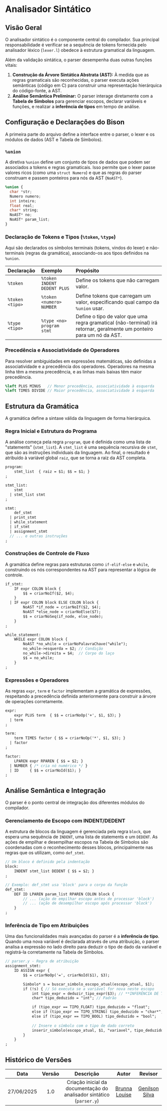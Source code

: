 # Analisador Sintático 

## Visão Geral

O analisador sintático é o componente central do compilador. Sua principal responsabilidade é verificar se a sequência de tokens fornecida pelo analisador léxico (`lexer.l`) obedece à estrutura gramatical da linguagem.

Além da validação sintática, o parser desempenha duas outras funções vitais:

1.  **Construção da Árvore Sintática Abstrata (AST):** À medida que as regras gramaticais são reconhecidas, o parser executa ações semânticas (código em C) para construir uma representação hierárquica do código-fonte, a AST.
2.  **Análise Semântica Preliminar:** O parser interage diretamente com a **Tabela de Símbolos** para gerenciar escopos, declarar variáveis e funções, e realizar a **inferência de tipos** em tempo de análise.

## Configuração e Declarações do Bison

A primeira parte do arquivo define a interface entre o parser, o lexer e os módulos de dados (AST e Tabela de Símbolos).

### `%union`

A diretiva `%union` define um conjunto de tipos de dados que podem ser associados a tokens e regras gramaticais. Isso permite que o lexer passe valores ricos (como uma `struct Numero`) e que as regras do parser construam e passem ponteiros para nós da AST (`NoAST*`).

```yacc
%union {
  char *str;
  Numero numero;
  int inteiro;
  float real;
  char* string;
  NoAST* no;
  NoAST* param_list;
}
```

### Declaração de Tokens e Tipos (`%token`, `%type`)

Aqui são declarados os símbolos terminais (tokens, vindos do lexer) e não-terminais (regras da gramática), associando-os aos tipos definidos na `%union`.

| Declaração | Exemplo | Propósito |
| :--- | :--- | :--- |
| `%token` | `%token INDENT DEDENT PLUS` | Define os tokens que não carregam valor. |
| `%token <tipo>` | `%token <numero> NUMBER` | Define tokens que carregam um valor, especificando qual campo da `%union` usar. |
| `%type <tipo>` | `%type <no> program stmt` | Define o tipo de valor que uma regra gramatical (não-terminal) irá retornar, geralmente um ponteiro para um nó da AST. |

### Precedência e Associatividade de Operadores

Para resolver ambiguidades em expressões matemáticas, são definidas a associatividade e a precedência dos operadores. Operadores na mesma linha têm a mesma precedência, e as linhas mais baixas têm maior precedência.

```yacc
%left PLUS MINUS   // Menor precedência, associatividade à esquerda
%left TIMES DIVIDE // Maior precedência, associatividade à esquerda
```

## Estrutura da Gramática

A gramática define a sintaxe válida da linguagem de forma hierárquica.

### Regra Inicial e Estrutura do Programa

A análise começa pela regra `program`, que é definida como uma lista de "statements" (`stmt_list`). A `stmt_list` é uma sequência recursiva de `stmt`, que são as instruções individuais da linguagem. Ao final, o resultado é atribuído à variável global `raiz`, que se torna a raiz da AST completa.

```yacc
program:
    stmt_list  { raiz = $1; $$ = $1; }
;

stmt_list:
    stmt
  | stmt_list stmt
;

stmt:
    def_stmt
  | print_stmt
  | while_statement
  | if_stmt
  | assignment_stmt
  // ... e outras instruções
;
```

### Construções de Controle de Fluxo

A gramática define regras para estruturas como `if-elif-else` e `while`, construindo os nós correspondentes na AST para representar a lógica de controle.

```yacc
if_stmt:
    IF expr COLON block {
        $$ = criarNoIf($2, $4);
    }
  | IF expr COLON block ELSE COLON block {
        NoAST *if_node = criarNoIf($2, $4);
        NoAST *else_node = criarNoElse($7);
        $$ = criarNoSeq(if_node, else_node);
    }
;

while_statement:
    WHILE expr COLON block {
        NoAST *no_while = criarNoPalavraChave("while");
        no_while->esquerda = $2; // Condição
        no_while->direita = $4;  // Corpo do laço
        $$ = no_while;
    }
;
```

### Expressões e Operadores

As regras `expr`, `term` e `factor` implementam a gramática de expressões, respeitando a precedência definida anteriormente para construir a árvore de operações corretamente.

```yacc
expr:
    expr PLUS term  { $$ = criarNoOp('+', $1, $3); }
  | term
;

term:
    term TIMES factor { $$ = criarNoOp('*', $1, $3); }
  | factor
;

factor:
    LPAREN expr RPAREN { $$ = $2; }
  | NUMBER { /* cria nó numérico */ }
  | ID     { $$ = criarNoId($1); }
;
```

## Análise Semântica e Integração

O parser é o ponto central de integração dos diferentes módulos do compilador.

### Gerenciamento de Escopo com INDENT/DEDENT

A estrutura de blocos da linguagem é gerenciada pela regra `block`, que espera uma sequência de `INDENT`, uma lista de statements e um `DEDENT`. As ações de empilhar e desempilhar escopos na Tabela de Símbolos são coordenadas com o reconhecimento desses blocos, principalmente nas regras que os utilizam, como `def_stmt`.

```yacc
// Um bloco é definido pela indentação
block:
    INDENT stmt_list DEDENT { $$ = $2; }
;

// Exemplo: def_stmt usa 'block' para o corpo da função
def_stmt:
    DEF ID LPAREN param_list RPAREN COLON block {
        // ... (ação de empilhar escopo antes de processar 'block')
        // ... (ação de desempilhar escopo após processar 'block')
    }
;
```

### Inferência de Tipo em Atribuições

Uma das funcionalidades mais avançadas do parser é a **inferência de tipo**. Quando uma nova variável é declarada através de uma atribuição, o parser analisa a expressão no lado direito para deduzir o tipo de dado da variável e registrá-la corretamente na Tabela de Símbolos.

```yacc
// parser.y - Regra de atribuição
assignment_stmt:
    ID ASSIGN expr {
        $$ = criarNoOp('=', criarNoId($1), $3);

        Simbolo* s = buscar_simbolo_escopo_atual(escopo_atual, $1);
        if (!s) { // Só executa se a variável for nova neste escopo
            int tipo_expr = deduzir_tipo_expr($3); // **INFERÊNCIA DE TIPO**
            char* tipo_deduzido = "int"; // Padrão

            if (tipo_expr == TIPO_FLOAT) tipo_deduzido = "float";
            else if (tipo_expr == TIPO_STRING) tipo_deduzido = "char*";
            else if (tipo_expr == TIPO_BOOL) tipo_deduzido = "bool";
            
            // Insere o símbolo com o tipo de dado correto
            inserir_simbolo(escopo_atual, $1, "variavel", tipo_deduzido);
        }
    }
;
```

## Histórico de Versões

|**Data** | **Versão** | **Descrição** | **Autor** | **Revisor** |
|:---: | :---: | :---: | :---: | :---: |
| 27/06/2025 | 1.0 | Criação inicial da documentação do analisador sintático (`parser.y`) | [Brunna Louise](https://github.com/brunna-martins) | [Genilson Silva](https://github.com/GenilsonJrs) |
